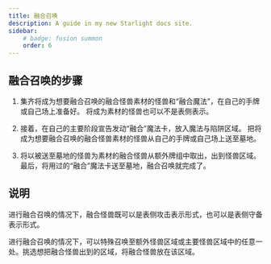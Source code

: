 ```yaml
---
title: 融合召唤
description: A guide in my new Starlight docs site.
sidebar:
    # badge: fusion summon
    order: 6
---
```


## 融合召唤的步骤

1. 集齐将成为想要融合召唤的融合怪兽素材的怪兽和“融合魔法”，在自己的手牌或自己场上准备好。
将成为素材的怪兽也可以不是表侧表示。

2. 接着，在自己的主要阶段宣告发动“融合”魔法卡，放入魔法与陷阱区域。
   把将成为想要融合召唤的融合怪兽素材的怪兽从自己的手牌或自己场上送至墓地。

3. 将以被送至墓地的怪兽为素材的融合怪兽从额外牌组中取出，出到怪兽区域。
   最后，将用过的“融合”魔法卡送至墓地，融合召唤就完成了。

## 说明

进行融合召唤的情况下，融合怪兽既可以是表侧攻击表示形式，也可以是表侧守备表示形式。

进行融合召唤的情况下，可以特殊召唤至额外怪兽区域或主要怪兽区域中的任意一处。挑选想把融合怪兽出到的区域，将融合怪兽放在该区域。
